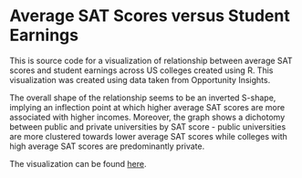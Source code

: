 # Average SAT Scores versus Student Earnings
This is source code for a visualization of relationship between average SAT scores and student earnings across US colleges created using R. This visualization was created using data taken from Opportunity Insights.

The overall shape of the relationship seems to be an inverted S-shape, implying an inflection point at which higher average SAT scores are more associated with higher incomes. Moreover, the graph shows a dichotomy between public and private universities by SAT score - public universities are more clustered towards lower average SAT scores while colleges with high average SAT scores are predominantly private.

The visualization can be found [here](https://rpubs.com/richardzhu64/sat-earnings).
